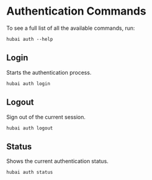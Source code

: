 # Authentication Commands

To see a full list of all the available commands, run:

```shell
hubai auth --help
```

## Login
Starts the authentication process.

```shell
hubai auth login
```

## Logout
Sign out of the current session.

```shell
hubai auth logout
```

## Status
Shows the current authentication status.

```shell
hubai auth status
```